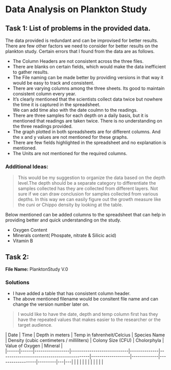 # Data Analysis on Plankton Study

## Task 1:  List of problems in the provided data.
 
 The data provided is redundant and can be improvised for better results.  There are few other factors we need to consider for better results on the plankton study. Certain errors that I found from the data are as follows. 
* The Column Headers are not consistent across the three files.
* There are blanks on certain fields, which would make the data inefficient to gather results.
* The File naming can be made better by providing versions in that way it would be easy to track and consistent.
* There are varying columns among the three sheets. Its good to maintain consistent column every year.
* It’s clearly mentioned that the scientists collect data twice but nowhere the time it is captured in the spreadsheet.  
We can add time also with the date coulmn to the readings.
* There are three samples for each depth on a daily basis, but it is mentioned that readings are taken twice.  There is no understanding on the three readings provided.
* The graph plotted in both spreadsheets are for different columns. And the x and y values are not mentioned for these graphs.
* There are few fields highlighted in the spreadsheet and no explanation is mentioned.
* The Units are not mentioned for the required columns.

### Additional Ideas: 
> This would be my suggestion to organize the data based on the depth level.The depth should be a separate category to differentiate the samples collected has they are collected from different layers.  Not sure if we can draw conclusion for samples collected from various depths.  In this way we can easily figure out the growth measure like the cuni or Chippo density by looking at the table.

Below mentioned can be added columns to the spreadsheet that can help in providing better and quick understanding on the study.
* Oxygen Content
* Minerals content( Phospate, nitrate & Silicic acid) 
* Vitamin B  

## Task 2:
**File Name:** PlanktonStudy V.0
### Solutions
* I have added a table that has consistent column header.
* The above mentioned filename would be consitent file name and can change the version number later on.

> I would like to have the date, depth and temp column first has they have the repeated values that makes easier to the researcher or the target audience.

| Date | Time | Depth in meters | Temp in fahrenheit/Celcius | Species Name | Density (cubic centimeters / milliliters) | Colony Size (CFU) | Cholorphyla | Value of Oxygen  | Mineral |  
|------|------|-----------------|----------------------------|--------------|-------------------------------------------|-------------------|-------------|------------------|---------|---|---|
|      |      |                 |                            |              |                                           |                   |             |                  |         |

